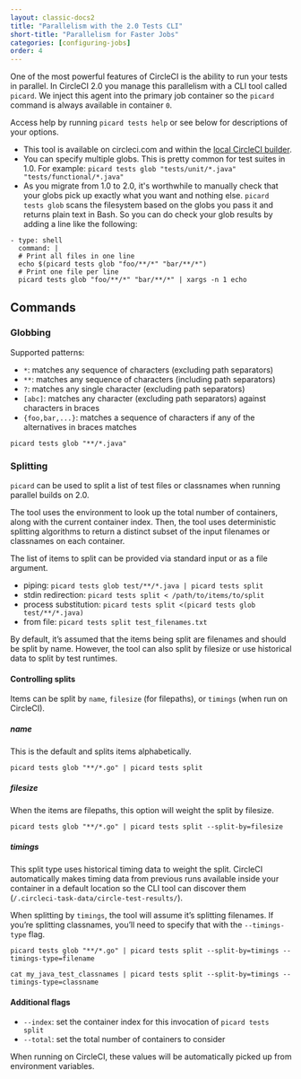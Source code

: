 ```yaml
---
layout: classic-docs2
title: "Parallelism with the 2.0 Tests CLI"
short-title: "Parallelism for Faster Jobs"
categories: [configuring-jobs]
order: 4
---
```


One of the most powerful features of CircleCI is the ability to run your tests in parallel. In CircleCI 2.0 you manage this parallelism with a CLI tool called `picard`. We inject this agent into the primary job container so the `picard` command is always available in container `0`.

Access help by running `picard tests help` or see below for descriptions of your options.

- This tool is available on circleci.com and within the [local CircleCI builder](/docs/2.0/local-builds/).
- You can specify multiple globs.  This is pretty common for test suites in 1.0.  For example: `picard tests glob "tests/unit/*.java" "tests/functional/*.java"`
- As you migrate from 1.0 to 2.0, it's worthwhile to manually check that your globs pick up exactly what you want and nothing else.  `picard tests glob` scans the filesystem based on the globs you pass it and returns plain text in Bash.  So you can do check your glob results by adding a line like the following:

```
- type: shell
  command: |
  # Print all files in one line
  echo $(picard tests glob "foo/**/*" "bar/**/*")
  # Print one file per line
  picard tests glob "foo/**/*" "bar/**/*" | xargs -n 1 echo
```

## Commands

### Globbing

Supported patterns:

- `*`: matches any sequence of characters (excluding path separators)
- `**`: matches any sequence of characters (including path separators)
- `?`: matches any single character (excluding path separators)
- `[abc]`: matches any character (excluding path separators) against characters in braces
- `{foo,bar,...}`: matches a sequence of characters if any of the alternatives in braces matches

`picard tests glob "**/*.java"`

### Splitting

`picard` can be used to split a list of test files or classnames when running parallel builds on 2.0.

The tool uses the environment to look up the total number of containers, along with the current container index. Then, the tool uses deterministic splitting algorithms to return a distinct subset of the input filenames or classnames on each container.

The list of items to split can be provided via standard input or as a file argument.

- piping: `picard tests glob test/**/*.java | picard tests split`
- stdin redirection: `picard tests split < /path/to/items/to/split`
- process substitution: `picard tests split <(picard tests glob test/**/*.java)`
- from file: `picard tests split test_filenames.txt`

By default, it’s assumed that the items being split are filenames and should be split by name. However, the tool can also split by filesize or use historical data to split by test runtimes.

#### Controlling splits
Items can be split by `name`, `filesize` (for filepaths), or `timings` (when run on CircleCI).

##### **name**
This is the default and splits items alphabetically.

`picard tests glob "**/*.go" | picard tests split`

##### **filesize**
When the items are filepaths, this option will weight the split by filesize.

`picard tests glob "**/*.go" | picard tests split --split-by=filesize`

##### **timings**
This split type uses historical timing data to weight the split. CircleCI automatically makes timing data from previous runs available inside your container in a default location so the CLI tool can discover them (`/.circleci-task-data/circle-test-results/`).

When splitting by `timings`, the tool will assume it’s splitting filenames. If you’re splitting classnames, you’ll need to specify that with the `--timings-type` flag.

`picard tests glob "**/*.go" | picard tests split --split-by=timings --timings-type=filename`

`cat my_java_test_classnames | picard tests split --split-by=timings --timings-type=classname`

#### Additional flags
- `--index`: set the container index for this invocation of `picard tests split`
- `--total`: set the total number of containers to consider

When running on CircleCI, these values will be automatically picked up from environment variables.
